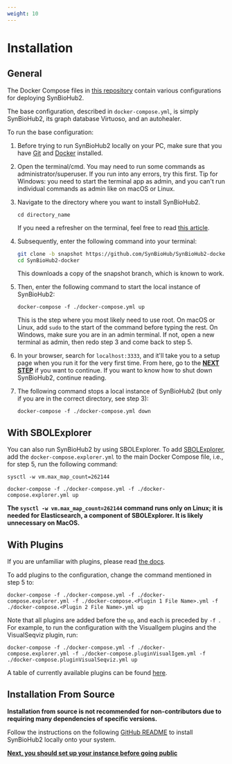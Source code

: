 ```yaml
---
weight: 10
---
```


# Installation

## General
The Docker Compose files in [this repository](https://github.com/SynBioHub/SynBioHub2-docker) contain various configurations for deploying SynBioHub2.

The base configuration, described in `docker-compose.yml`, is simply SynBioHub2, its graph database Virtuoso, and an autohealer.

To run the base configuration:

1. Before trying to run SynBioHub2 locally on your PC, make sure that you have [Git](https://git-scm.com/downloads) and [Docker](https://docs.docker.com/get-started/get-docker/) installed.

2. Open the terminal/cmd. You may need to run some commands as administrator/superuser. If you run into any errors, try this first. Tip for Windows: you need to start the terminal app as admin, and you can\'t run individual commands as admin like on macOS or Linux.

3. Navigate to the directory where you want to install SynBioHub2.

   `cd directory_name`

   If you need a refresher on the terminal, feel free to read [this article](https://www.lifewire.com/change-directories-in-command-prompt-5185508).

4. Subsequently, enter the following command into your terminal:

   ```bash
   git clone -b snapshot https://github.com/SynBioHub/SynBioHub2-docker
   cd SynBioHub2-docker
   ```

   This downloads a copy of the snapshot branch, which is known to work.

5. Then, enter the following command to start the local instance of SynBioHub2:

   `docker-compose -f ./docker-compose.yml up`

   This is the step where you most likely need to use root.
   On macOS or Linux, add `sudo` to the start of the command before typing the rest.
   On Windows, make sure you are in an admin terminal. If not, open a new terminal as admin, then redo step 3 and come back to step 5.


6. In your browser, search for `localhost:3333`, and it'll take you to a setup page when you run it for the very first time. From here, go to the **[NEXT STEP](setup.md)** if you want to continue. If you want to know how to shut down SynBioHub2, continue reading.

7. The following command stops a local instance of SynBioHub2 (but only if you are in the correct directory, see step 3):

   `docker-compose -f ./docker-compose.yml down`


## With SBOLExplorer
You can also run SynBioHub2 by using SBOLExplorer.
To add [SBOLExplorer](https://github.com/michael13162/SBOLExplorer), add the `docker-compose.explorer.yml` to the main Docker Compose file, i.e., for step 5, run the following command:

`sysctl -w vm.max_map_count=262144`

`docker-compose -f ./docker-compose.yml -f ./docker-compose.explorer.yml up`

**The `sysctl -w vm.max_map_count=262144` command runs only on Linux; it is needed for Elasticsearch, a component of SBOLExplorer. It is likely unnecessary on MacOS.**

## With Plugins
If you are unfamiliar with plugins, please read [the docs](../3_advanced/plugins.md).

To add plugins to the configuration, change the command mentioned in step 5 to:

`docker-compose -f ./docker-compose.yml -f ./docker-compose.explorer.yml -f ./docker-compose.<Plugin 1 File Name>.yml -f ./docker-compose.<Plugin 2 File Name>.yml up`

Note that all plugins are added before the `up`, and each is preceded by `-f `. For example, to run the configuration with the VisualIgem plugins and the VisualSeqviz plugin, run:

`docker-compose -f ./docker-compose.yml -f ./docker-compose.explorer.yml -f ./docker-compose.pluginVisualIgem.yml -f ./docker-compose.pluginVisualSeqviz.yml up`

A table of currently available plugins can be found [here](https://synbiohub.github.io/SynBioHub2-docker/#plugins).

## Installation From Source

**Installation from source is not recommended for non-contributors due to requiring many dependencies of specific versions.**

Follow the instructions on the following [GitHub README](https://github.com/SynBioHub/SynBioHub3) to install SynBioHub2 locally onto your system.

**[Next, you should set up your instance before going public](setup.md)**